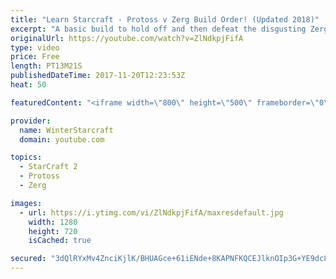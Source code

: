 ```yaml
---
title: "Learn Starcraft - Protoss v Zerg Build Order! (Updated 2018)"
excerpt: "A basic build to hold off and then defeat the disgusting Zerg! Meant for lower level players who have little direction, not for high level players looking for the dankest meta :) -- Watch live at https://www.twitch.tv/wintergaming"
originalUrl: https://youtube.com/watch?v=ZlNdkpjFifA
type: video
price: Free
length: PT13M21S
publishedDateTime: 2017-11-20T12:23:53Z
heat: 50

featuredContent: "<iframe width=\"800\" height=\"500\" frameborder=\"0\" src=\"https://www.youtube.com/embed/ZlNdkpjFifA\" allow=\"accelerometer; autoplay; encrypted-media; gyroscope; picture-in-picture\" allowfullscreen></iframe>"

provider:
  name: WinterStarcraft
  domain: youtube.com

topics:
  - StarCraft 2
  - Protoss
  - Zerg

images:
  - url: https://i.ytimg.com/vi/ZlNdkpjFifA/maxresdefault.jpg
    width: 1280
    height: 720
    isCached: true

secured: "3dQlRYxMv4ZnciKjlK/BHUAGce+61iENde+8KAPNFKQCEJlknOIp3G+YE9dc8/lLvrGIEWFHSD+ag/wk8CwpvUSRVFd//lg1XNMxP5KbvNvqlp61cCjRZDBZIE3ZrN5ut9fLTpfV+LpB0cpYZWcn9roh3FHFkpQvW40NsjX2m9pl7AlvvmL0eJIuPovu5zJoe8xMrYiHJRCzJ1rcesH1Hl6d6I16dA5i1/2iUwuIlfSxKEA+N4iZ70CxKTpRsv5zQanaTIVHjJH9+LFuN5Kisyq+EOrJUbysiLui+ydqC/2hq6ed0iZBpiVpO7VKn+j6CR7vuyqYIbSP0GgDkOtzp/uBHHMXOakl5ceIA+3Aa/9l0vvgo6tp/JoI+PyV23PPuhv0XrdKeiGcmMVoCijlDiVNwK4KsFVQxbqq1tB4Sn8=;Y2q5jI9WqeuziHwwbvkdRg=="
---
```


